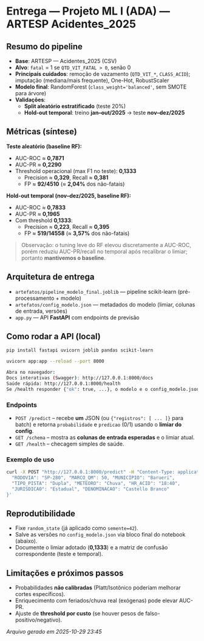 # Entrega — Projeto ML I (ADA) — ARTESP Acidentes_2025

## Resumo do pipeline
- **Base**: ARTESP — Acidentes_2025 (CSV)
- **Alvo**: `fatal` = 1 se `QTD_VIT_FATAL > 0`, senão 0
- **Principais cuidados**: remoção de vazamento (`QTD_VIT_*`, `CLASS_ACID`); imputação (mediana/mais frequente), One-Hot, RobustScaler
- **Modelo final**: RandomForest (`class_weight='balanced'`, sem SMOTE para árvore)
- **Validações**:
  - **Split aleatório estratificado** (teste 20%)
  - **Hold-out temporal**: treino **jan–out/2025** → teste **nov–dez/2025**

## Métricas (síntese)
**Teste aleatório (baseline RF):**
- AUC-ROC ≈ **0,7871**
- AUC-PR  ≈ **0,2290**
- Threshold operacional (max F1 no teste): **0,1333**
  - Precision ≈ **0,329**, Recall ≈ **0,381**
  - FP ≈ **92/4510** (≈ **2,04%** dos não-fatais)

**Hold-out temporal (nov–dez/2025, baseline RF):**
- AUC-ROC ≈ **0,7833**
- AUC-PR  ≈ **0,1965**
- Com threshold **0,1333**:
  - Precision ≈ **0,223**, Recall ≈ **0,395**
  - FP ≈ **519/14558** (≈ **3,57%** dos não-fatais)

> Observação: o tuning leve do RF elevou discretamente a AUC-ROC, porém reduziu AUC-PR/recall no temporal após recalibrar o limiar; portanto **mantivemos o baseline**.

## Arquitetura de entrega
- `artefatos/pipeline_modelo_final.joblib` — pipeline scikit-learn (pré-processamento + modelo)
- `artefatos/config_modelo.json` — metadados do modelo (limiar, colunas de entrada, versões)
- `app.py` — API **FastAPI** com endpoints de previsão

## Como rodar a API (local)
```bash
pip install fastapi uvicorn joblib pandas scikit-learn

uvicorn app:app --reload --port 8000

Abra no navegador:
Docs interativas (Swagger): http://127.0.0.1:8000/docs
Saúde rápida: http://127.0.0.1:8000/health
Se /health responder {"ok": true, ...}, o modelo e o config_modelo.json foram carregados com sucesso.
```

### Endpoints
- `POST /predict` – recebe **um** JSON (ou `{"registros": [ ... ]}` para batch) e retorna `probabilidade` e `predicao` (0/1) usando o **limiar do config**.
- `GET /schema` – mostra as **colunas de entrada esperadas** e o limiar atual.
- `GET /health` – checagem simples de saúde.

### Exemplo de uso
```bash
curl -X POST "http://127.0.0.1:8000/predict" -H "Content-Type: application/json" -d '{
  "RODOVIA": "SP-280", "MARCO_QM": 50, "MUNICÍPIO": "Barueri",
  "TIPO_PISTA": "Dupla", "METEORO": "Chuva", "HR_ACID": "18:40",
  "JURISDICAO": "Estadual", "DENOMINACAO": "Castello Branco"
}'
```

## Reprodutibilidade
- Fixe `random_state` (já aplicado como `semente=42`).
- Salve as versões no `config_modelo.json` via bloco final do notebook (abaixo).
- Documente o limiar adotado (**0,1333**) e a matriz de confusão correspondente (teste e temporal).

## Limitações e próximos passos
- Probabilidades **não calibradas** (Platt/Isotônico poderiam melhorar cortes específicos).
- Enriquecimento com feriados/chuva real (exógenas) pode elevar AUC-PR.
- Ajuste de **threshold por custo** (se houver pesos de falso-positivo/negativo).

_Arquivo gerado em 2025-10-29 23:45_
